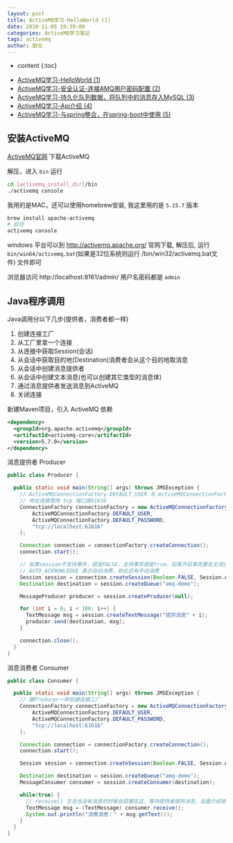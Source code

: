 ```yaml
---
layout: post
title: ActiveMQ学习-HelloWorld (1)
date: 2018-11-05 19:39:00
categories: ActiveMQ学习笔记
tags: activemq
author: 朋也
---
```


* content
{:toc}

- [ActiveMQ学习-HelloWorld (1)](https://blog.yiiu.co/2018/11/05/activemq-helloworld/)
- [ActiveMQ学习-安全认证-连接AMQ用户密码配置 (2)](https://blog.yiiu.co/2018/11/06/activemq-security/)
- [ActiveMQ学习-持久化队列数据，将队列中的消息存入MySQL (3)](https://blog.yiiu.co/2018/11/06/activemq-persistence/)
- [ActiveMQ学习-Api介绍 (4)](https://blog.yiiu.co/2018/11/08/activemq-api/)
- [ActiveMQ学习-与spring整合，在spring-boot中使用 (5)](https://blog.yiiu.co/2018/11/09/activemq-spring-boot/)

## 安装ActiveMQ

[ActiveMQ官网](http://activemq.apache.org/) 下载ActiveMQ

解压，进入 `bin` 运行

```sh
cd [activemq_install_dir]/bin
./activemq console
```

我用的是MAC，还可以使用homebrew安装, 我这里用的是 `5.15.7` 版本

```sh
brew install apache-activemq
# 启动
activemq console
```




windows 平台可以到 http://activemq.apache.org/ 官网下载, 解压后, 运行 `bin/win64/activemq.bat`(如果是32位系统则运行 /bin/win32/activemq.bat文件) 文件即可

浏览器访问 http://localhost:8161/admin/ 用户名密码都是 `admin`

## Java程序调用

Java调用分以下几步(提供者，消费者都一样)

1. 创建连接工厂
2. 从工厂里拿一个连接
3. 从连接中获取Session(会话)
4. 从会话中获取目的地(Destination)消费者会从这个目的地取消息
5. 从会话中创建消息提供者
6. 从会话中创建文本消息(也可以创建其它类型的消息体)
7. 通过消息提供者发送消息到ActiveMQ
8. 关闭连接

新建Maven项目，引入 ActiveMQ 依赖

```xml
<dependency>
  <groupId>org.apache.activemq</groupId>
  <artifactId>activemq-core</artifactId>
  <version>5.7.0</version>
</dependency>
```

消息提供者 Producer
```java
public class Producer {

  public static void main(String[] args) throws JMSException {
    // ActiveMQConnectionFactory.DEFAULT_USER 与 ActiveMQConnectionFactory.DEFAULT_PASSWORD 是连接AMQ的默认用户名与密码，可以在AMQ的配置文件里修改
    // 地址连接使用 tcp 端口是61616
    ConnectionFactory connectionFactory = new ActiveMQConnectionFactory(
        ActiveMQConnectionFactory.DEFAULT_USER,
        ActiveMQConnectionFactory.DEFAULT_PASSWORD,
        "tcp://localhost:61616"
    );

    Connection connection = connectionFactory.createConnection();
    connection.start();

    // 如果session不支持事件，就是FALSE，支持事务就是true，如果开启事务要在关闭连接之前 commit() 一下，否则消息不会进入到 AMQ
    // AUTO_ACKNOWLEDGE 表示自动消费，除此还有手动消费
    Session session = connection.createSession(Boolean.FALSE, Session.AUTO_ACKNOWLEDGE);
    Destination destination = session.createQueue("amq-demo");

    MessageProducer producer = session.createProducer(null);

    for (int i = 0; i < 100; i++) {
      TextMessage msg = session.createTextMessage("提供消息" + i);
      producer.send(destination, msg);
    }

    connection.close();
  }
}
```

消息消费者 Consumer
```java
public class Consumer {

  public static void main(String[] args) throws JMSException {
    // 跟Producer一样创建连接工厂
    ConnectionFactory connectionFactory = new ActiveMQConnectionFactory(
        ActiveMQConnectionFactory.DEFAULT_USER,
        ActiveMQConnectionFactory.DEFAULT_PASSWORD,
        "tcp://localhost:61616"
    );

    Connection connection = connectionFactory.createConnection();
    connection.start();

    Session session = connection.createSession(Boolean.FALSE, Session.AUTO_ACKNOWLEDGE);

    Destination destination = session.createQueue("amq-demo");
    MessageConsumer consumer = session.createConsumer(destination);

    while(true) {
      // receive() 方法当没有消息的时候会阻塞在这，等待提供者提供消息，后面介绍使用监听来获取消息
      TextMessage msg = (TextMessage) consumer.receive();
      System.out.println("消费消息：" + msg.getText());
    }
  }
}
```
